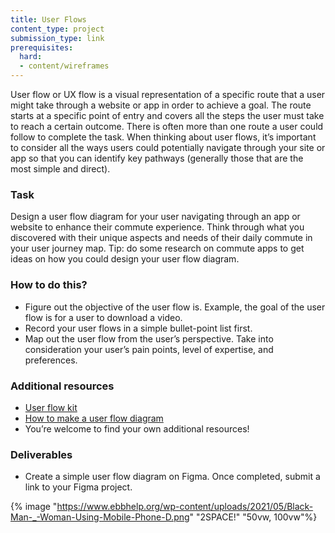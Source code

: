 ```yaml
---
title: User Flows
content_type: project
submission_type: link
prerequisites:
  hard:
  - content/wireframes
---
```


User flow or UX flow is a visual representation of a specific route that a user might take through a website or app in order to achieve a goal. The route starts at a specific point of entry and covers all the steps the user must take to reach a certain outcome. There is often more than one route a user could follow to complete the task. When thinking about user flows, it’s important to consider all the ways users could potentially navigate through your site or app so that you can identify key pathways (generally those that are the most simple and direct).

### Task
Design a user flow diagram for your user navigating through an app or website to enhance their commute experience. Think through what you discovered with their unique aspects and needs of their daily commute in your user journey map. Tip: do some research on commute apps to get ideas on how you could design your user flow diagram.  

### How to do this? 
- Figure out the objective of the user flow is. Example, the goal of the user flow is for a user to download a video.
- Record your user flows in a simple bullet-point list first.
- Map out the user flow from the user’s perspective. Take into consideration your user’s pain points, level of expertise, and preferences.

### Additional resources
- [User flow kit](https://www.figma.com/community/file/830510773896272856)
- [How to make a user flow diagram](https://www.lucidchart.com/blog/how-to-make-a-user-flow-diagram)
- You’re welcome to find your own additional resources! 

### Deliverables
- Create a simple user flow diagram on Figma. Once completed, submit a link to your Figma project.

{% image "https://www.ebbhelp.org/wp-content/uploads/2021/05/Black-Man-_-Woman-Using-Mobile-Phone-D.png" "2SPACE!" "50vw, 100vw"%}

